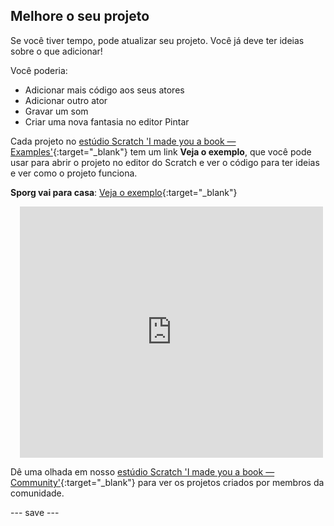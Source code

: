## Melhore o seu projeto

Se você tiver tempo, pode atualizar seu projeto. Você já deve ter ideias sobre o que adicionar!

Você poderia:
- Adicionar mais código aos seus atores
- Adicionar outro ator
- Gravar um som
- Criar uma nova fantasia no editor Pintar

Cada projeto no [estúdio Scratch 'I made you a book — Examples'](https://scratch.mit.edu/studios/29082370){:target="_blank"} tem um link **Veja o exemplo**, que você pode usar para abrir o projeto no editor do Scratch e ver o código para ter ideias e ver como o projeto funciona.

**Sporg vai para casa**: [Veja o exemplo](https://scratch.mit.edu/projects/628384840/editor){:target="_blank"}
<div class="scratch-preview" style="margin-left: 15px;">
  <iframe allowtransparency="true" width="485" height="402" src="https://scratch.mit.edu/projects/embed/628384840/?autostart=false" frameborder="0"></iframe>
</div>

Dê uma olhada em nosso [estúdio Scratch 'I made you a book — Community'](https://scratch.mit.edu/studios/29092393/){:target="_blank"} para ver os projetos criados por membros da comunidade.

--- save ---